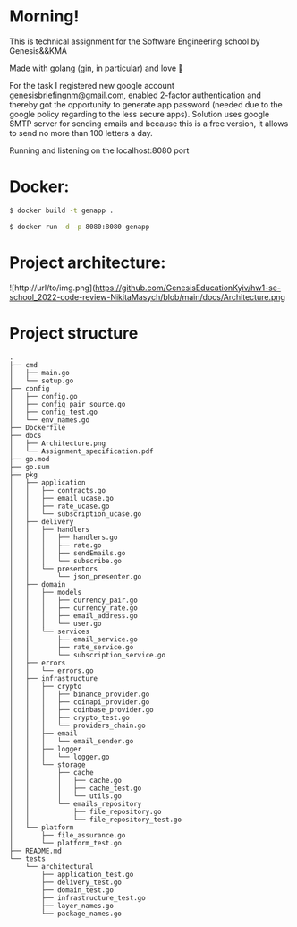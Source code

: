 # Morning!

This is technical assignment for the Software Engineering school by Genesis&&KMA

Made with golang (gin, in particular) and love 🤗

For the task I registered new google account genesisbriefingnm@gmail.com, enabled 2-factor authentication and thereby got the opportunity to generate app password (needed due to the google policy regarding to the less secure apps).
Solution uses google SMTP server for sending emails and because this is a free version, it allows to send no more than 100 letters a day.

Running and listening on the localhost:8080 port 

# Docker: 
```bash
$ docker build -t genapp .

$ docker run -d -p 8080:8080 genapp
```

# Project architecture:
![http://url/to/img.png](https://github.com/GenesisEducationKyiv/hw1-se-school_2022-code-review-NikitaMasych/blob/main/docs/Architecture.png

# Project structure
```
.
├── cmd
│   ├── main.go
│   └── setup.go
├── config
│   ├── config.go
│   ├── config_pair_source.go
│   ├── config_test.go
│   └── env_names.go
├── Dockerfile
├── docs
│   ├── Architecture.png
│   └── Assignment_specification.pdf
├── go.mod
├── go.sum
├── pkg
│   ├── application
│   │   ├── contracts.go
│   │   ├── email_ucase.go
│   │   ├── rate_ucase.go
│   │   └── subscription_ucase.go
│   ├── delivery
│   │   ├── handlers
│   │   │   ├── handlers.go
│   │   │   ├── rate.go
│   │   │   ├── sendEmails.go
│   │   │   └── subscribe.go
│   │   └── presentors
│   │       └── json_presenter.go
│   ├── domain
│   │   ├── models
│   │   │   ├── currency_pair.go
│   │   │   ├── currency_rate.go
│   │   │   ├── email_address.go
│   │   │   └── user.go
│   │   └── services
│   │       ├── email_service.go
│   │       ├── rate_service.go
│   │       └── subscription_service.go
│   ├── errors
│   │   └── errors.go
│   ├── infrastructure
│   │   ├── crypto
│   │   │   ├── binance_provider.go
│   │   │   ├── coinapi_provider.go
│   │   │   ├── coinbase_provider.go
│   │   │   ├── crypto_test.go
│   │   │   └── providers_chain.go
│   │   ├── email
│   │   │   └── email_sender.go
│   │   ├── logger
│   │   │   └── logger.go
│   │   └── storage
│   │       ├── cache
│   │       │   ├── cache.go
│   │       │   ├── cache_test.go
│   │       │   └── utils.go
│   │       └── emails_repository
│   │           ├── file_repository.go
│   │           └── file_repository_test.go
│   └── platform
│       ├── file_assurance.go
│       └── platform_test.go
├── README.md
└── tests
    └── architectural
        ├── application_test.go
        ├── delivery_test.go
        ├── domain_test.go
        ├── infrastructure_test.go
        ├── layer_names.go
        └── package_names.go

```